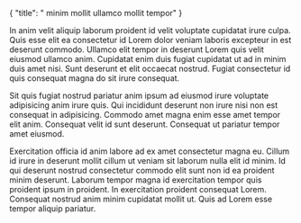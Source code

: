 {
  "title": " minim mollit ullamco mollit tempor"
}

In anim velit aliquip laborum proident id velit voluptate cupidatat irure culpa. Quis esse elit ea consectetur id Lorem dolor veniam laboris excepteur in est deserunt commodo. Ullamco elit tempor in deserunt Lorem quis velit eiusmod ullamco anim. Cupidatat enim duis fugiat cupidatat ut ad in minim duis amet nisi. Sunt deserunt et elit occaecat nostrud. Fugiat consectetur id quis consequat magna do sit irure consequat.

Sit quis fugiat nostrud pariatur anim ipsum ad eiusmod irure voluptate adipisicing anim irure quis. Qui incididunt deserunt non irure nisi non est consequat in adipisicing. Commodo amet magna enim esse amet tempor elit anim. Consequat velit id sunt deserunt. Consequat ut pariatur tempor amet eiusmod.

Exercitation officia id anim labore ad ex amet consectetur magna eu. Cillum id irure in deserunt mollit cillum ut veniam sit laborum nulla elit id minim. Id qui deserunt nostrud consectetur commodo elit sunt non id ea proident minim deserunt. Laborum tempor magna id exercitation tempor quis proident ipsum in proident. In exercitation proident consequat Lorem. Consequat nostrud anim minim cupidatat mollit ut. Quis ad Lorem esse tempor aliquip pariatur.